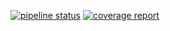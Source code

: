 

[![pipeline status](https://gitlab.com/siqu-cms/core/badges/master/pipeline.svg)](https://gitlab.com/siqu-cms/core/commits/master)
[![coverage report](https://gitlab.com/siqu-cms/core/badges/master/coverage.svg)](https://gitlab.com/siqu-cms/core/commits/master)